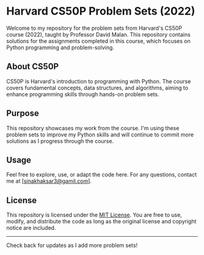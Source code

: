 # Harvard CS50P Problem Sets (2022)

Welcome to my repository for the problem sets from Harvard's CS50P course (2022), taught by Professor David Malan. This repository contains solutions for the assignments completed in this course, which focuses on Python programming and problem-solving.

## About CS50P

CS50P is Harvard's introduction to programming with Python. The course covers fundamental concepts, data structures, and algorithms, aiming to enhance programming skills through hands-on problem sets.

## Purpose

This repository showcases my work from the course. I'm using these problem sets to improve my Python skills and will continue to commit more solutions as I progress through the course.

## Usage

Feel free to explore, use, or adapt the code here. For any questions, contact me at [sinakhaksar3@gamil.com].

## License

This repository is licensed under the [MIT License](LICENSE). You are free to use, modify, and distribute the code as long as the original license and copyright notice are included.

---

Check back for updates as I add more problem sets!
